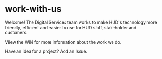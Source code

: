 # work-with-us
Welcome!
The Digital Services team works to make HUD's technology more friendly, efficient and easier to use for HUD staff, stakeholder and customers. 

Viiew the Wiki for more infomration about the work we do. 

Have an idea for a project? Add an Issue. 
